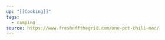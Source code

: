 ```yaml
---
up: "[[Cooking]]"
tags:
  - camping
source: https://www.freshoffthegrid.com/one-pot-chili-mac/
---
```

